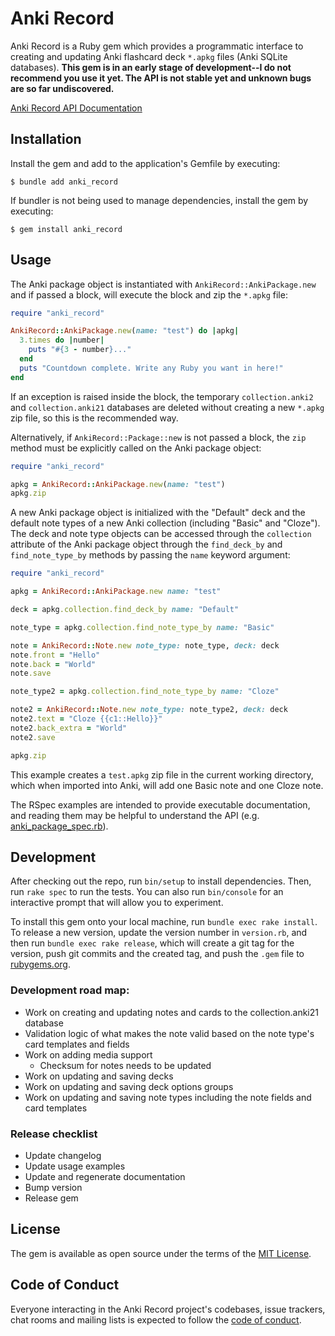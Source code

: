 # Anki Record

Anki Record is a Ruby gem which provides a programmatic interface to creating and updating Anki flashcard deck `*.apkg` files (Anki SQLite databases). **This gem is in an early stage of development--I do not recommend you use it yet. The API is not stable yet and unknown bugs are so far undiscovered.**

[Anki Record API Documentation](https://kylerego.github.io/anki_record_docs)

## Installation

Install the gem and add to the application's Gemfile by executing:

    $ bundle add anki_record

If bundler is not being used to manage dependencies, install the gem by executing:

    $ gem install anki_record

## Usage

The Anki package object is instantiated with `AnkiRecord::AnkiPackage.new` and if passed a block, will execute the block and zip the `*.apkg` file:

```ruby
require "anki_record"

AnkiRecord::AnkiPackage.new(name: "test") do |apkg|
  3.times do |number|
    puts "#{3 - number}..."
  end
  puts "Countdown complete. Write any Ruby you want in here!"
end
```

If an exception is raised inside the block, the temporary `collection.anki2` and `collection.anki21` databases are deleted without creating a new `*.apkg` zip file, so this is the recommended way.

Alternatively, if `AnkiRecord::Package::new` is not passed a block, the `zip` method must be explicitly called on the Anki package object:

```ruby
require "anki_record"

apkg = AnkiRecord::AnkiPackage.new(name: "test")
apkg.zip
```

A new Anki package object is initialized with the "Default" deck and the default note types of a new Anki collection (including "Basic" and "Cloze"). The deck and note type objects can be accessed through the `collection` attribute of the Anki package object through the `find_deck_by` and `find_note_type_by` methods by passing the `name` keyword argument:

```ruby
require "anki_record"

apkg = AnkiRecord::AnkiPackage.new name: "test"

deck = apkg.collection.find_deck_by name: "Default"

note_type = apkg.collection.find_note_type_by name: "Basic"

note = AnkiRecord::Note.new note_type: note_type, deck: deck
note.front = "Hello"
note.back = "World"
note.save

note_type2 = apkg.collection.find_note_type_by name: "Cloze"

note2 = AnkiRecord::Note.new note_type: note_type2, deck: deck
note2.text = "Cloze {{c1::Hello}}"
note2.back_extra = "World"
note2.save

apkg.zip

```

This example creates a `test.apkg` zip file in the current working directory, which when imported into Anki, will add one Basic note and one Cloze note.

The RSpec examples are intended to provide executable documentation, and reading them may be helpful to understand the API (e.g. [anki_package_spec.rb](https://github.com/KyleRego/anki_record/blob/main/spec/anki_record/anki_package_spec.rb)).

## Development

After checking out the repo, run `bin/setup` to install dependencies. Then, run `rake spec` to run the tests. You can also run `bin/console` for an interactive prompt that will allow you to experiment.

To install this gem onto your local machine, run `bundle exec rake install`. To release a new version, update the version number in `version.rb`, and then run `bundle exec rake release`, which will create a git tag for the version, push git commits and the created tag, and push the `.gem` file to [rubygems.org](https://rubygems.org).

### Development road map: 
- Work on creating and updating notes and cards to the collection.anki21 database
- Validation logic of what makes the note valid based on the note type's card templates and fields
- Work on adding media support
  - Checksum for notes needs to be updated
- Work on updating and saving decks
- Work on updating and saving deck options groups
- Work on updating and saving note types including the note fields and card templates

### Release checklist
- Update changelog
- Update usage examples
- Update and regenerate documentation
- Bump version
- Release gem

<!-- ## Contributing

Bug reports and pull requests are welcome on GitHub at https://github.com/KyleRego/anki_record. This project is intended to be a safe, welcoming space for collaboration, and contributors are expected to adhere to the [code of conduct](https://github.com/KyleRego/anki_record/blob/master/CODE_OF_CONDUCT.md). -->

## License

The gem is available as open source under the terms of the [MIT License](https://opensource.org/licenses/MIT).

## Code of Conduct

Everyone interacting in the Anki Record project's codebases, issue trackers, chat rooms and mailing lists is expected to follow the [code of conduct](https://github.com/KyleRego/anki_record/blob/main/CODE_OF_CONDUCT.md).
